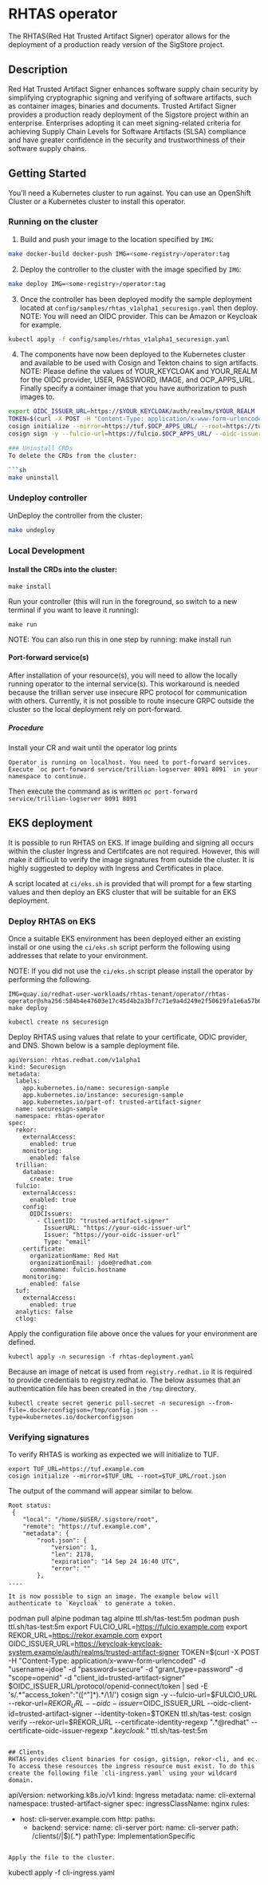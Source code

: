 # RHTAS operator
The RHTAS(Red Hat Trusted Artifact Signer) operator allows for the deployment of a production ready version of the SigStore project.

## Description
Red Hat Trusted Artifact Signer enhances software supply chain security by simplifying cryptographic signing and verifying of software artifacts, such as container images, binaries and documents. Trusted Artifact Signer provides a production ready deployment of the Sigstore project within an enterprise. Enterprises adopting it can meet signing-related criteria for achieving Supply Chain Levels for Software Artifacts (SLSA) compliance and have greater confidence in the security and trustworthiness of their software supply chains.

## Getting Started
You’ll need a Kubernetes cluster to run against. You can use an OpenShift Cluster or a Kubernetes cluster to install this operator.

### Running on the cluster
1. Build and push your image to the location specified by `IMG`:

```sh
make docker-build docker-push IMG=<some-registry>/operator:tag
```

2. Deploy the controller to the cluster with the image specified by `IMG`:

```sh
make deploy IMG=<some-registry>/operator:tag
```

3. Once the controller has been deployed modify the sample deployment located at `config/samples/rhtas_v1alpha1_securesign.yaml` then deploy.
NOTE: You will need an OIDC provider. This can be Amazon or Keycloak for example.

```sh
kubectl apply -f config/samples/rhtas_v1alpha1_securesign.yaml
```

4. The components have now been deployed to the Kubernetes cluster and available to be used with Cosign and Tekton chains to sign artifacts.
NOTE: Please define the values of YOUR_KEYCLOAK and YOUR_REALM for the OIDC provider, USER, PASSWORD, IMAGE, and OCP_APPS_URL. Finally specify a container image that you have authorization to push images to.

```sh
export OIDC_ISSUER_URL=https://$YOUR_KEYCLOAK/auth/realms/$YOUR_REALM
TOKEN=$(curl -X POST -H "Content-Type: application/x-www-form-urlencoded" -d "username=$USER" -d "password=$PASSWORD" -d "grant_type=password" -d "scope=openid" -d "client_id=$YOUR_REALM" $OIDC_ISSUER_URL/protocol/openid-connect/token |  sed -E 's/.*"access_token":"([^"]*).*/\1/')
cosign initialize --mirror=https://tuf.$OCP_APPS_URL/ --root=https://tuf.$OCP_APPS_URL/root.json
cosign sign -y --fulcio-url=https://fulcio.$OCP_APPS_URL/ --oidc-issuer=$OIDC_ISSUER_URL --identity-token=$TOKEN $IMAGE

### Uninstall CRDs
To delete the CRDs from the cluster:

```sh
make uninstall
```

### Undeploy controller
UnDeploy the controller from the cluster:

```sh
make undeploy
```

### Local Development
#### Install the CRDs into the cluster:
```
make install
````

Run your controller (this will run in the foreground, so switch to a new terminal if you want to leave it running):
```
make run
```
NOTE: You can also run this in one step by running: make install run

#### Port-forward service(s)
After installation of your resource(s), you will need to allow the locally running operator to the internal service(s).
This workaround is needed because the trillian server use insecure RPC protocol for communication with others.
Currently, it is not possible to route insecure GRPC outside the cluster so the local deployment rely on port-forward.

##### Procedure
Install your CR and wait until the operator log prints
```
Operator is running on localhost. You need to port-forward services.
Execute `oc port-forward service/trillian-logserver 8091 8091` in your namespace to continue.
```
Then execute the command as is written `oc port-forward service/trillian-logserver 8091 8091`

## EKS deployment
It is possible to run RHTAS on EKS. If image building and signing all occurs within the cluster Ingress and Certifcates are not required. However, this will make it difficult to verify the image signatures from outside the cluster. It is highly suggested to deploy with Ingress and Certificates in place.

A script located at `ci/eks.sh` is provided that will prompt for a few starting values and then deploy an EKS cluster that will be suitable for an EKS deployment.

### Deploy RHTAS on EKS
Once a suitable EKS environment has been deployed either an existing install or one using the `ci/eks.sh` script perform the following using addresses that relate to your environment.

NOTE: If you did not use the `ci/eks.sh` script please install the operator by performing the following.
```
IMG=quay.io/redhat-user-workloads/rhtas-tenant/operator/rhtas-operator@sha256:584b4e47603e17c45d4b2a3bf7c71e9a4d249e2f50619fa1e6a57b6742d2e2ad make deploy
```

```
kubectl create ns securesign
```

Deploy RHTAS using values that relate to your certificate, ODIC provider, and DNS. Shown below is a sample deployment file.
```
apiVersion: rhtas.redhat.com/v1alpha1
kind: Securesign
metadata:
  labels:
    app.kubernetes.io/name: securesign-sample
    app.kubernetes.io/instance: securesign-sample
    app.kubernetes.io/part-of: trusted-artifact-signer
  name: securesign-sample
  namespace: rhtas-operator
spec:
  rekor:
    externalAccess:
      enabled: true
    monitoring:
      enabled: false
  trillian:
    database:
      create: true
  fulcio:
    externalAccess:
      enabled: true
    config:
      OIDCIssuers:
        - ClientID: "trusted-artifact-signer"
          IssuerURL: "https://your-oidc-issuer-url"
          Issuer: "https://your-oidc-issuer-url"
          Type: "email"
    certificate:
      organizationName: Red Hat
      organizationEmail: jdoe@redhat.com
      commonName: fulcio.hostname
    monitoring:
      enabled: false
  tuf:
    externalAccess:
      enabled: true
  analytics: false
  ctlog:
  ```

Apply the configuration file above once the values for your environment are defined.
```
kubectl apply -n securesign -f rhtas-deployment.yaml
```
Because an image of netcat is used from `registry.redhat.io` it is required to provide credentials to registry.redhat.io. The below assumes that an authentication file has been created in the `/tmp` directory.

```
kubectl create secret generic pull-secret -n securesign --from-file=.dockerconfigjson=/tmp/config.json --type=kubernetes.io/dockerconfigjson
```


### Verifying signatures
To verify RHTAS is working as expected we will initialize to TUF.
```
export TUF_URL=https://tuf.example.com
cosign initialize --mirror=$TUF_URL --root=$TUF_URL/root.json
```
The output of the command will appear similar to below.
```
Root status:
 {
	"local": "/home/$USER/.sigstore/root",
	"remote": "https://tuf.example.com",
	"metadata": {
		"root.json": {
			"version": 1,
			"len": 2178,
			"expiration": "14 Sep 24 16:40 UTC",
			"error": ""
		},
....

It is now possible to sign an image. The example below will authenticate to `Keycloak` to generate a token.
```
podman pull alpine
podman tag alpine ttl.sh/tas-test:5m
podman push ttl.sh/tas-test:5m
export FULCIO_URL=https://fulcio.example.com
export REKOR_URL=https://rekor.example.com
export OIDC_ISSUER_URL=https://keycloak-keycloak-system.example/auth/realms/trusted-artifact-signer
TOKEN=$(curl -X POST -H "Content-Type: application/x-www-form-urlencoded" -d "username=jdoe" -d "password=secure" -d "grant_type=password" -d "scope=openid" -d "client_id=trusted-artifact-signer" $OIDC_ISSUER_URL/protocol/openid-connect/token |  sed -E 's/.*"access_token":"([^"]*).*/\1/')
cosign sign -y --fulcio-url=$FULCIO_URL --rekor-url=$REKOR_URL --oidc-issuer=$OIDC_ISSUER_URL --oidc-client-id=trusted-artifact-signer --identity-token=$TOKEN ttl.sh/tas-test:
cosign verify --rekor-url=\$REKOR_URL --certificate-identity-regexp ".*@redhat" --certificate-oidc-issuer-regexp ".*keycloak.*" ttl.sh/tas-test:5m
```

## Clients
RHTAS provides client binaries for cosign, gitsign, rekor-cli, and ec. To access these resources the ingress resource must exist. To do this create the following file `cli-ingress.yaml` using your wildcard domain.

```
apiVersion: networking.k8s.io/v1
kind: Ingress
metadata:
  name: cli-external
  namespace: trusted-artifact-signer
spec:
  ingressClassName: nginx
  rules:
  - host: cli-server.example.com
    http:
      paths:
      - backend:
          service:
            name: cli-server
            port:
              name: cli-server
        path: /clients(/|$)(.*)
        pathType: ImplementationSpecific
```

Apply the file to the cluster.

```
kubectl apply -f cli-ingress.yaml
```
